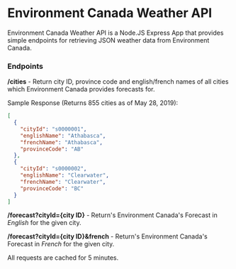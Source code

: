 # Environment Canada Weather API
Environment Canada Weather API is a Node.JS Express App that provides simple endpoints for retrieving JSON weather data
from Environment Canada.

### Endpoints
**/cities** - Return city ID, province code and english/french names of all cities which Environment Canada provides 
forecasts for.

Sample Response (Returns 855 cities as of May 28, 2019):
```json
[
  {
    "cityId": "s0000001",
    "englishName": "Athabasca",
    "frenchName": "Athabasca",
    "provinceCode": "AB"
  },
  {
    "cityId": "s0000002",
    "englishName": "Clearwater",
    "frenchName": "Clearwater",
    "provinceCode": "BC"
  }
]
```

**/forecast?cityId={city ID}** - Return's Environment Canada's Forecast in _English_ for the given city.

**/forecast?cityId={city ID}&french** - Return's Environment Canada's Forecast in _French_ for the given city.

All requests are cached for 5 minutes.